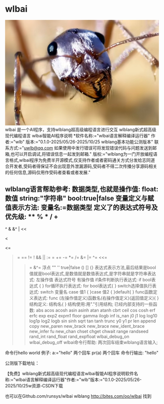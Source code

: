# wlbai
![图标](wlbai.jpg)
wlbai 是一个AI程序，支持wlblang超高级编程语言进行交互
wlblang新式超高级现代编程语言 wlbai智能AI程序说明
*软件名称:="wlbai语言解释编译运行器"
作者:="wlb"
版本:="0.1.0-2025/05/26-2025/10/25 wlblang基本功能公测版本"
联系方式:="uwlb@qq.com 如果使用中发行错误可将发现错误代码与问题发送到邮箱,也可以开启调试,将错误信息一起发到邮箱."
版权:="wlblang为一门开放编程语言格式,wlbai程序为免费半开源模式,仅支持作者或者密码通关方式分发给志同道合开发者,受码者得保证不会出现意外泄漏源码,受码者不得二次传播分享源码相关的任何信息,源码仅用作受码者查看或者发展."

wlblang语言帮助参考:
数据类型,也就是操作值:
float:数值
string:"字符串"
bool:true|false
变量定义与赋值表示方法:
变量名:=数据类型
定义了的表达式符号及优先级:
**
%
*
/
+
-
^
&
&^
|
<<
>>
<
>
<=
>=
==
!=
!
&&
||
:=
=
+=
-=
*=
/=
&=
|=
^=
<<=
>>=
&^=
浮点
""
''
true|false
()
[]
{}
表达式表示方法,最后结果是bool值就是bool表达式,是数值就是数值表达式,是字符串就是字符串表达式:
左操作值 表达式符号 有操作值
if条件判断执行表达式:
if bool表达式 {
}
for循环执行表达式:
for bool表达式{
}
switch选择值执行表达式:
switch 变量名 case 值1 {
}case 值2 {
}default{
}
func函数定义表达式:
func (左操作值定义)函数名(右操作值定义)(返回值定义){
}
结构定义:
结构名{
}
结构使用:用"."引用结构;
已经内部支持的一些函数:
abs
acos
acosh
asin
asinh
atan
atanh
cbrt
ceil
cos
cosh
erf
erfc
exp
exp2
expm1
floor
gamma
ilogb
inf
is_nan
j0
j1
log
log10
log1p
log2
logb
sin
sinh
sqrt
tan
tanh
trunc
y0
y1
pr
len
append
copy
new_paren
new_brack
new_brace
new_ident_brace
new_infer
fu
new_chan
chset
chget
chwait
range
randseed
rand_int
rand_float
rand_expfloat
wlbai_debug_on
wlbai_debug_off
wlbai命令行帮助:
两次回车结束wlblang语言输入;

命令行hello world 例子:
a:="hello"
两个回车
pr(a)
两个回车
命令行输出:
"hello"

公测版下载地址：

【免费】wlblang新式超高级现代编程语言wlbai智能AI程序说明软件名称:="wlbai语言解释编译运行器"作者:="wlb"版本:="0.1.0-2025/05/26-2025/10/25w资源-CSDN下载

也可以在Github.com/runsys/wlbai wlblang
http://bites.com/oo/wlbai
找到
